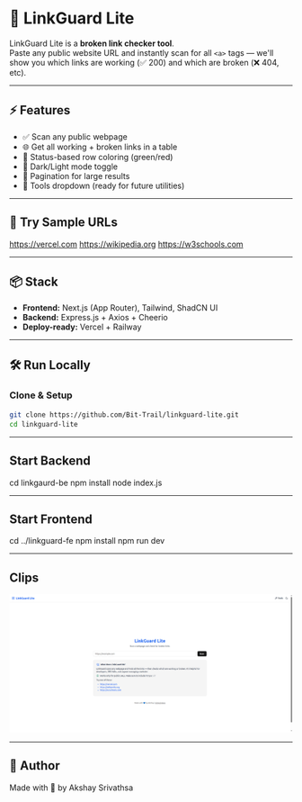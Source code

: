 # 🔗 LinkGuard Lite

LinkGuard Lite is a **broken link checker tool**.  
Paste any public website URL and instantly scan for all `<a>` tags — we'll show you which links are working (✅ 200) and which are broken (❌ 404, etc).

---

## ⚡ Features

- ✅ Scan any public webpage
- 🌐 Get all working + broken links in a table
- 🎯 Status-based row coloring (green/red)
- 🌙 Dark/Light mode toggle
- 📄 Pagination for large results
- 🧰 Tools dropdown (ready for future utilities)

---

## 🚀 Try Sample URLs

https://vercel.com
https://wikipedia.org
https://w3schools.com

---

## 📦 Stack

- **Frontend:** Next.js (App Router), Tailwind, ShadCN UI
- **Backend:** Express.js + Axios + Cheerio
- **Deploy-ready:** Vercel + Railway

---

## 🛠 Run Locally

### Clone & Setup

```bash
git clone https://github.com/Bit-Trail/linkguard-lite.git
cd linkguard-lite
```

---

## Start Backend

cd linkgaurd-be
npm install
node index.js

---

## Start Frontend

cd ../linkguard-fe
npm install
npm run dev

---

## Clips

![alt text](image.png)

---

## 🙌 Author

Made with 💙 by Akshay Srivathsa
